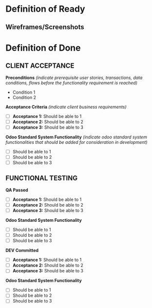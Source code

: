 # Definition of Ready

## Wireframes/Screenshots

<TBD>

# Definition of Done

## CLIENT ACCEPTANCE

**Preconditions**
_(indicate prerequisite user stories, transactions, data conditions, flows before the functionality requirement is reached)_
- Condition 1
- Condition 2

**Acceptance Criteria**
_(indicate client business requirements)_
- [ ] **Acceptance 1:** Should be able to 1  
- [ ] **Acceptance 2:** Should be able to 2
- [ ] **Acceptance 3:** Should be able to 3

**Odoo Standard System Functionality**
_(indicate odoo standard system functionalities that should be added for consideration in development)_
- [ ] Should be able to 1  
- [ ] Should be able to 2
- [ ] Should be able to 3

## FUNCTIONAL TESTING

**QA Passed**
- [ ] **Acceptance 1:** Should be able to 1  
- [ ] **Acceptance 2:** Should be able to 2
- [ ] **Acceptance 3:** Should be able to 3

**Odoo Standard System Functionality**
- [ ] Should be able to 1  
- [ ] Should be able to 2
- [ ] Should be able to 3

**DEV Committed**
- [ ] **Acceptance 1:** Should be able to 1  
- [ ] **Acceptance 2:** Should be able to 2
- [ ] **Acceptance 3:** Should be able to 3

**Odoo Standard System Functionality**
- [ ] Should be able to 1  
- [ ] Should be able to 2
- [ ] Should be able to 3
